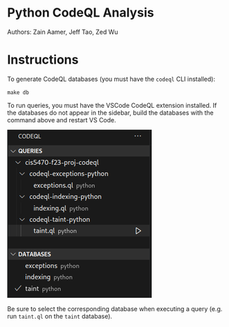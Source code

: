 # Python CodeQL Analysis

Authors: Zain Aamer, Jeff Tao, Zed Wu

# Instructions

To generate CodeQL databases (you must have the `codeql` CLI installed):

```
make db
```

To run queries, you must have the VSCode CodeQL extension installed.
If the databases do not appear in the sidebar, build the databases with the command above and restart VS Code.

![](docs/extension.png)

Be sure to select the corresponding database when executing a query (e.g. run `taint.ql` on the `taint` database).
